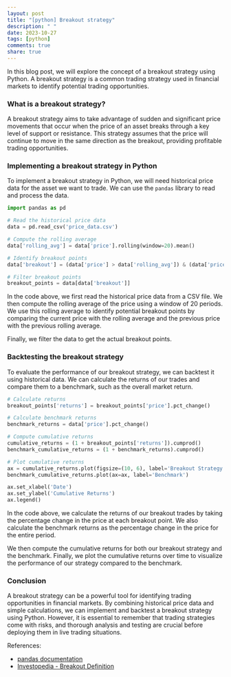```yaml
---
layout: post
title: "[python] Breakout strategy"
description: " "
date: 2023-10-27
tags: [python]
comments: true
share: true
---
```


In this blog post, we will explore the concept of a breakout strategy using Python. A breakout strategy is a common trading strategy used in financial markets to identify potential trading opportunities.

### What is a breakout strategy?

A breakout strategy aims to take advantage of sudden and significant price movements that occur when the price of an asset breaks through a key level of support or resistance. This strategy assumes that the price will continue to move in the same direction as the breakout, providing profitable trading opportunities.

### Implementing a breakout strategy in Python

To implement a breakout strategy in Python, we will need historical price data for the asset we want to trade. We can use the `pandas` library to read and process the data. 

```python
import pandas as pd

# Read the historical price data
data = pd.read_csv('price_data.csv')

# Compute the rolling average
data['rolling_avg'] = data['price'].rolling(window=20).mean()

# Identify breakout points
data['breakout'] = (data['price'] > data['rolling_avg']) & (data['price'].shift(1) < data['rolling_avg'].shift(1))

# Filter breakout points
breakout_points = data[data['breakout']]
```

In the code above, we first read the historical price data from a CSV file. We then compute the rolling average of the price using a window of 20 periods. We use this rolling average to identify potential breakout points by comparing the current price with the rolling average and the previous price with the previous rolling average.

Finally, we filter the data to get the actual breakout points.

### Backtesting the breakout strategy

To evaluate the performance of our breakout strategy, we can backtest it using historical data. We can calculate the returns of our trades and compare them to a benchmark, such as the overall market return.

```python
# Calculate returns
breakout_points['returns'] = breakout_points['price'].pct_change()

# Calculate benchmark returns
benchmark_returns = data['price'].pct_change()

# Compute cumulative returns
cumulative_returns = (1 + breakout_points['returns']).cumprod()
benchmark_cumulative_returns = (1 + benchmark_returns).cumprod()

# Plot cumulative returns
ax = cumulative_returns.plot(figsize=(10, 6), label='Breakout Strategy')
benchmark_cumulative_returns.plot(ax=ax, label='Benchmark')

ax.set_xlabel('Date')
ax.set_ylabel('Cumulative Returns')
ax.legend()
```

In the code above, we calculate the returns of our breakout trades by taking the percentage change in the price at each breakout point. We also calculate the benchmark returns as the percentage change in the price for the entire period.

We then compute the cumulative returns for both our breakout strategy and the benchmark. Finally, we plot the cumulative returns over time to visualize the performance of our strategy compared to the benchmark.

### Conclusion

A breakout strategy can be a powerful tool for identifying trading opportunities in financial markets. By combining historical price data and simple calculations, we can implement and backtest a breakout strategy using Python. However, it is essential to remember that trading strategies come with risks, and thorough analysis and testing are crucial before deploying them in live trading situations.

References:
- [pandas documentation](https://pandas.pydata.org/docs/)
- [Investopedia - Breakout Definition](https://www.investopedia.com/terms/b/breakout.asp)